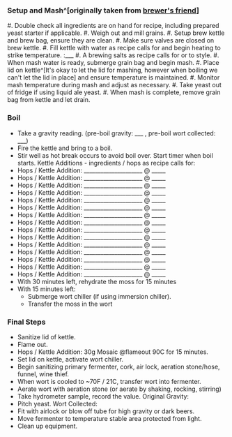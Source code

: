 



### Setup and Mash^[originally taken from [brewer's friend](https://cdn2.brewersfriend.com/brewersfriend_checklist_BIAB.pdf)]

#. Double check all ingredients are on hand for recipe, including prepared yeast starter if applicable.
#. Weigh out and mill grains.
#. Setup brew kettle and brew bag, ensure they are clean.
#. Make sure valves are closed on brew kettle.
#. Fill kettle with water as recipe calls for and begin heating to strike temperature. :___
#. A brewing salts as recipe calls for or to style.
#. When mash water is ready, submerge grain bag and begin mash.
#. Place lid on kettle^[It's okay to let the lid for mashing, however when boiling we can't let the lid in place] and ensure temperature is maintained.
#. Monitor mash temperature during mash and adjust as necessary.
#. Take yeast out of fridge if using liquid ale yeast.
#. When mash is complete, remove grain bag from kettle and let drain.

### Boil

* Take a gravity reading. (pre-boil gravity: \_\_\_ , pre-boil wort collected: \_\_\_)
* Fire the kettle and bring to a boil.
* Stir well as hot break occurs to avoid boil over. Start timer when boil starts.
Kettle Additions - ingredients / hops as recipe calls for:
* Hops / Kettle Addition: _____________________ @ _____
* Hops / Kettle Addition: _____________________ @ _____
* Hops / Kettle Addition: _____________________ @ _____
* Hops / Kettle Addition: _____________________ @ _____
* Hops / Kettle Addition: _____________________ @ _____
* Hops / Kettle Addition: _____________________ @ _____
* Hops / Kettle Addition: _____________________ @ _____
* Hops / Kettle Addition: _____________________ @ _____
* Hops / Kettle Addition: _____________________ @ _____
* Hops / Kettle Addition: _____________________ @ _____
* Hops / Kettle Addition: _____________________ @ _____
* Hops / Kettle Addition: _____________________ @ _____
* Hops / Kettle Addition: _____________________ @ _____
* Hops / Kettle Addition: _____________________ @ _____
* Hops / Kettle Addition: _____________________ @ _____
* With 30 minutes left, rehydrate the moss for 15 minutes
* With 15 minutes left:
    * Submerge wort chiller (if using immersion chiller).
    * Transfer the moss in the wort


### Final Steps
* Sanitize lid of kettle.
* Flame out.
* Hops / Kettle Addition: 30g Mosaic @flameout 90C for 15 minutes.
* Set lid on kettle, activate wort chiller.
* Begin sanitizing primary fermenter, cork, air lock, aeration stone/hose, funnel, wine thief.
* When wort is cooled to ~70F / 21C, transfer wort into fermenter.
* Aerate wort with aeration stone (or aerate by shaking, rocking, stirring)
* Take hydrometer sample, record the value. Original Gravity: 
* Pitch yeast. Wort Collected: 
* Fit with airlock or blow off tube for high gravity or dark beers.
* Move fermenter to temperature stable area protected from light.
* Clean up equipment.
